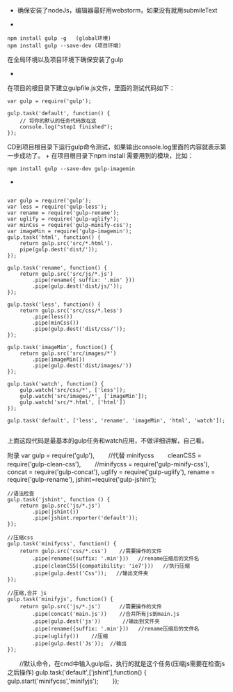 + 确保安装了nodeJs，编辑器最好用webstorm，如果没有就用submileText

+  
```
npm install gulp -g   (global环境)
npm install gulp --save-dev (项目环境)
```
在全局环境以及项目环境下确保安装了gulp

+ 
在项目的根目录下建立gulpfile.js文件，里面的测试代码如下：
```
var gulp = require('gulp');

gulp.task('default', function() {
    // 将你的默认的任务代码放在这
    console.log("step1 finished");
});
```
CD到项目根目录下运行gulp命令测试，如果输出console.log里面的内容就表示第一步成功了。
+ 
在项目根目录下npm install 需要用到的模块，比如：
```
npm install gulp --save-dev gulp-imagemin
```
+ 
```

var gulp = require('gulp');
var less = require('gulp-less');
var rename = require('gulp-rename');
var uglify = require('gulp-uglify');
var minCss = require('gulp-minify-css');
var imageMin = require('gulp-imagemin');
gulp.task('html', function() {
    return gulp.src('src/*.html').
    pipe(gulp.dest('dist/'));
});

gulp.task('rename', function() {
    return gulp.src('src/js/*.js')
        .pipe(rename({ suffix: '.min' }))
        .pipe(gulp.dest('dist/js/'));
});

gulp.task('less', function() {
    return gulp.src('src/css/*.less')
        .pipe(less())
        .pipe(minCss())
        .pipe(gulp.dest('dist/css/'));
});

gulp.task('imageMin', function() {
    return gulp.src('src/images/*')
        .pipe(imageMin())
        .pipe(gulp.dest('dist/images/'))
});

gulp.task('watch', function() {
    gulp.watch('src/css/*', ['less']);
    gulp.watch('src/images/*', ['imageMin']);
    gulp.watch('src/*.html', ['html'])
});

gulp.task('default', ['less', 'rename', 'imageMin', 'html', 'watch']);


```
上面这段代码是最基本的gulp任务和watch应用，不做详细讲解，自己看。


 附录
var gulp = require('gulp'),
　　//代替 minifycss
　　cleanCSS = require('gulp-clean-css'),
　　//minifycss = require('gulp-minify-css'),
    concat = require('gulp-concat'),
    uglify = require('gulp-uglify'),
    rename = require('gulp-rename'),
    jshint=require('gulp-jshint');

    //语法检查
    gulp.task('jshint', function () {
        return gulp.src('js/*.js')
            .pipe(jshint())
            .pipe(jshint.reporter('default'));
    });

    //压缩css
    gulp.task('minifycss', function() {
        return gulp.src('css/*.css')    //需要操作的文件
            .pipe(rename({suffix: '.min'}))   //rename压缩后的文件名
            .pipe(cleanCSS({compatibility: 'ie7'}))   //执行压缩
            .pipe(gulp.dest('Css'));   //输出文件夹
    });

    //压缩,合并 js
    gulp.task('minifyjs', function() {
        return gulp.src('js/*.js')      //需要操作的文件
            .pipe(concat('main.js'))    //合并所有js到main.js
            .pipe(gulp.dest('js'))       //输出到文件夹
            .pipe(rename({suffix: '.min'}))   //rename压缩后的文件名
            .pipe(uglify())    //压缩
            .pipe(gulp.dest('Js'));  //输出
    });

　　//默认命令，在cmd中输入gulp后，执行的就是这个任务(压缩js需要在检查js之后操作)
    gulp.task('default',['jshint'],function() {
        gulp.start('minifycss','minifyjs'); 
　　});
